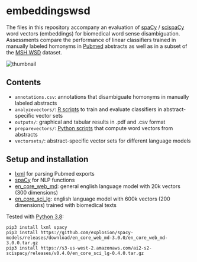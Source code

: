 
embeddingswsd
=============

The files in this repository accompany 
an evaluation of [spaCy](https://spacy.io) 
/ [scispaCy](https://allenai.github.io/scispacy) 
word vectors (embeddings) 
for biomedical word sense disambiguation. 
Assessments compare the performance of linear 
classifiers trained in manually labeled homonyms 
in [Pubmed](https://pubmed.ncbi.nlm.nih.gov/) abstracts
as well as in a subset of the [MSH WSD](https://lhncbc.nlm.nih.gov/ii/areas/WSD/collaboration.html) dataset. 

![thumbnail](https://user-images.githubusercontent.com/20538437/151448595-71390648-9f25-4ccc-835d-efa2f57dfd15.png)


## Contents
 * `annotations.csv`: annotations that disambiguate homonyms in manually labeled abstracts
 * `analyzevectors/`: [R scripts](https://www.r-project.org/) to train and evaluate classifiers in abstract-specific vector sets
 * `outputs/`: graphical and tabular results in .pdf and .csv format
 * `preparevectors/`: [Python scripts](https://www.python.org/) that compute word vectors from abstracts
 * `vectorsets/`: abstract-specific vector sets for different language models

## Setup and installation
 * [lxml](https://lxml.de/) for parsing Pubmed exports
 * [spaCy](https://spacy.io) for NLP functions
 * [en_core_web_md](https://github.com/explosion/spacy-models/releases/tag/en_core_web_md-3.0.0): general english language model with 20k vectors (300 dimensions)
 * [en_core_sci_lg](https://allenai.github.io/scispacy/): english language model with 600k vectors (200 dimensions) trained with biomedical texts

Tested with [Python 3.8](https://python.org/): 
```
pip3 install lxml spacy
pip3 install https://github.com/explosion/spacy-models/releases/download/en_core_web_md-3.0.0/en_core_web_md-3.0.0.tar.gz
pip3 install https://s3-us-west-2.amazonaws.com/ai2-s2-scispacy/releases/v0.4.0/en_core_sci_lg-0.4.0.tar.gz
```


